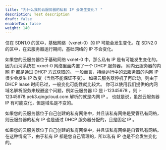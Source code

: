 ```yaml
---
title: "为什么我的云服务器的私有 IP 会发生变化？ "
description: Test description
draft: false
enableToc: false
weight: 140
---
```


仅在 SDN1.0 的区中，基础网络（vxnet-0）的 IP 可能会发生变化。在 SDN2.0 的区中，在云服务器运行期间，基础网络的 IP 不会变化。

如果您的云服务器位于基础网络 vxnet-0 中，那么私有 IP 是有可能发生变化的。 因为山河系统在 vxnet-0 网络里面内置了一个 DHCP 服务器， 网内云服务器的内网 IP 都是通过 DHCP 方式获取的。 一般而言，持续运行中的云服务器的内网 IP 很少会发生 IP 改变（当然不能保证不变）。 如果云服务器停机了再启动，则由于 DHCP lease 时间已过，一般变化可能性就比较大。 你可以使用我们提供的内网域名解析服务来规避这个问题，例如云服务器 ID 是 i-12345678 ，则 i-12345678.pek3.qingcloud.com 解析的就是内网 IP 。 也就是说，虽然云服务器 IP 有可能变化，但是域名是不变的。

如果您的云服务器位于自己创建的私有网络中，并且该私有网络是受管私有网络， 则云服务器的私有 IP 也是通过 DHCP 服务器分配的，且是固定 IP 。

如果您的云服务器位于自己创建的私有网络中，并且该私有网络是自管私有网络。 在这种情况下，由于私有 IP 都是您自己管理的，所以私有 IP 也是不会发生变化的。
